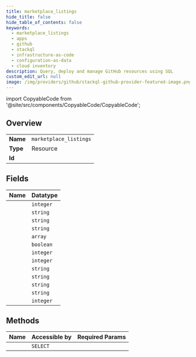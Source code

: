 ```yaml
---
title: marketplace_listings
hide_title: false
hide_table_of_contents: false
keywords:
  - marketplace_listings
  - apps
  - github    
  - stackql
  - infrastructure-as-code
  - configuration-as-data
  - cloud inventory
description: Query, deploy and manage GitHub resources using SQL
custom_edit_url: null
image: /img/providers/github/stackql-github-provider-featured-image.png
---
```


import CopyableCode from '@site/src/components/CopyableCode/CopyableCode';




## Overview
<table><tbody>
<tr><td><b>Name</b></td><td><code>marketplace_listings</code></td></tr>
<tr><td><b>Type</b></td><td>Resource</td></tr>
<tr><td><b>Id</b></td><td><CopyableCode code="github.apps.marketplace_listings" /></td></tr>
</tbody></table>

## Fields
| Name | Datatype |
|:-----|:---------|
| <CopyableCode code="id" /> | `integer` |
| <CopyableCode code="name" /> | `string` |
| <CopyableCode code="description" /> | `string` |
| <CopyableCode code="accounts_url" /> | `string` |
| <CopyableCode code="bullets" /> | `array` |
| <CopyableCode code="has_free_trial" /> | `boolean` |
| <CopyableCode code="monthly_price_in_cents" /> | `integer` |
| <CopyableCode code="number" /> | `integer` |
| <CopyableCode code="price_model" /> | `string` |
| <CopyableCode code="state" /> | `string` |
| <CopyableCode code="unit_name" /> | `string` |
| <CopyableCode code="url" /> | `string` |
| <CopyableCode code="yearly_price_in_cents" /> | `integer` |
## Methods
| Name | Accessible by | Required Params |
|:-----|:--------------|:----------------|
| <CopyableCode code="list_plans" /> | `SELECT` |  |
